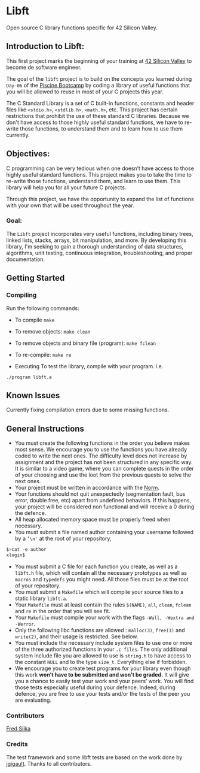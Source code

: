 # Libft
Open source C library functions specific for 42 Silicon Valley.

## Introduction to Libft:
This first project marks the beginning of your training at [42 Silicon Valley](https://www.42.us.org/) to become de software engineer.

The goal of the `libft` project is to build on the concepts you learned during `Day-06` of the [Piscine Bootcamp](https://www.42.us.org/program/piscine/) by coding a library of useful functions that you will be allowed to reuse in most of your C projects this year. 

The C Standard Library is a set of C built-in functions, constants and header files like `<stdio.h>`, `<stdlib.h>`, `<math.h>`, etc. This project has certain restrictions that prohibit the use of these standard C libraries. 
Because we don't have access to those highly useful standard functions, we have to re-write those functions, to understand them and to learn how to use them currently. 

## Objectives:
C programming can be very tedious when one doesn’t have access to those highly useful standard functions. This project makes you to take the time to re-write those functions, understand them, and learn to use them. This library will help you for all your future C projects.

Through this project, we have the opportunity to expand the list of functions with your own that will be used throughout the year. 

### Goal:
The `Libft` project incorporates very useful functions, including binary trees, linked lists, stacks, arrays, bit manipulation, and more. By developing this library, I'm seeking to gain a thorough understanding of data structures, algorithms, unit testing, continuous integration, troubleshooting, and proper documentation.

## Getting Started
### Compiling
Run the following commands:

- To compile
`make`

- To remove objects:
`make clean`

- To remove objects and binary file (program):
`make fclean`

- To re-compile:
`make re`

- Executing
To test the library, compile with your program. i.e.

`./program libft.a`

## Known Issues
Currently fixing compilation errors due to some missing functions.

## General Instructions
- You must create the following functions in the order you believe makes most sense. We encourage you to use the functions you have already coded to write the next ones. The difficulty level does not increase by assignment and the project has not
been structured in any specific way. It is similar to a video game, where you can complete quests in the order of your choosing and use the loot from the previous quests to solve the next ones.
- Your project must be written in accordance with the [Norm](https://github.com/Gegel85/norminette).
- Your functions should not quit unexpectedly (segmentation fault, bus error, double free, etc) apart from undefined behaviors. If this happens, your project will be considered non functional and will receive a 0 during the defence.
- All heap allocated memory space must be properly freed when necessary.
- You must submit a file named author containing your username followed by a `’\n'` at the root of your repository,

```c
$>cat -e author
xlogin$
```
- You must submit a C file for each function you create, as well as a `libft.h` file, which will contain all the necessary prototypes as well as `macros` and `typedefs` you might need. All those files must be at the root of your repository.
- You must submit a `Makefile` which will compile your source files to a static library `libft.a`.
- Your `Makefile` must at least contain the rules `$(NAME)`, `all`, `clean`, `fclean` and `re` in the order that you will see fit.
- Your `Makefile` must compile your work with the flags `-Wall, -Wextra and -Werror`.
- Only the following libc functions are allowed : `malloc(3)`, `free(3)` and `write(2)`, and their usage is restricted. See below.
- You must include the necessary include system files to use one or more of the three authorized functions in your `.c files`. The only additional system include file you are allowed to use is `string.h` to have access to the constant `NULL` and to the type `size_t`. Everything else if forbidden.
- We encourage you to create test programs for your library even though this work **won’t have to be submitted and won’t be graded.** It will give you a chance to easily test your work and your peers’ work. You will find those tests especially useful during your defence. Indeed, during defence, you are free to use your tests and/or the tests of the peer you are evaluating.

### Contributors
[Fred Siika](https://github.com/fredsiika/)

### Credits
The test framework and some libft tests are based on the work done by [jgigault](https://github.com/jgigault/42FileChecker). Thanks to all contributors.
